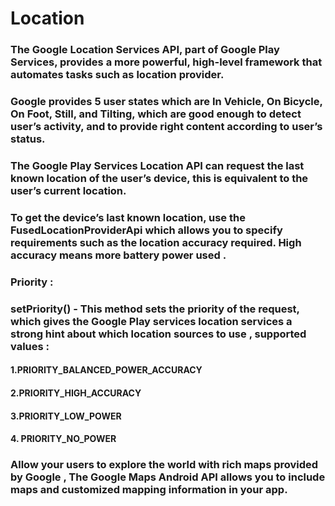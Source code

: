 # Location

### The Google Location Services API, part of Google Play Services, provides a more powerful, high-level framework that automates tasks such as location provider.

### Google provides 5 user states which are In Vehicle, On Bicycle, On Foot, Still, and Tilting, which are good enough to detect user’s activity, and to provide right content according to user’s status.

### The Google Play Services Location API can request the last known location of the user’s device, this is equivalent to the user’s current location.

### To get the device’s last known location, use the FusedLocationProviderApi which allows you to specify requirements such as the location accuracy required. High accuracy means more battery power used .

### Priority :

### setPriority() - This method sets the priority of the request, which gives the Google Play services location services a strong hint about which location sources to use , supported values :

#### 1.PRIORITY_BALANCED_POWER_ACCURACY

#### 2.PRIORITY_HIGH_ACCURACY

#### 3.PRIORITY_LOW_POWER

#### 4. PRIORITY_NO_POWER

### Allow your users to explore the world with rich maps provided by Google , The Google Maps Android API allows you to include maps and customized mapping information in your app.
